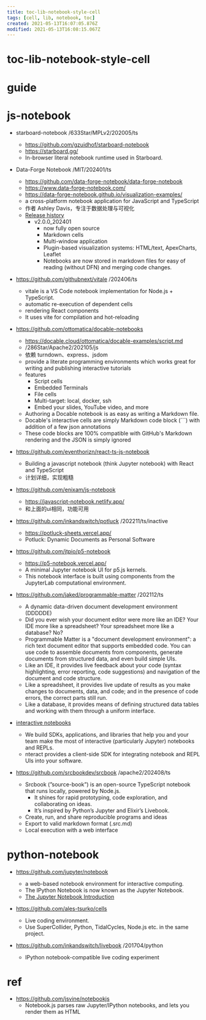 ```yaml
---
title: toc-lib-notebook-style-cell
tags: [cell, lib, notebook, toc]
created: 2021-05-13T16:07:05.876Z
modified: 2021-05-13T16:08:15.067Z
---
```


# toc-lib-notebook-style-cell

# guide

# js-notebook
- starboard-notebook /633Star/MPLv2/202005/ts
  - https://github.com/gzuidhof/starboard-notebook
  - https://starboard.gg/
  - In-browser literal notebook runtime used in Starboard.

- Data-Forge Notebook /MIT/202401/ts
  - https://github.com/data-forge-notebook/data-forge-notebook
  - https://www.data-forge-notebook.com/
  - https://data-forge-notebook.github.io/visualization-examples/
  - a cross-platform notebook application for JavaScript and TypeScript
  - 作者 Ashley Davis，专注于数据处理与可视化
  - [Release history](https://github.com/data-forge-notebook/data-forge-notebook/wiki/Release-history)
    - v2.0.0_202401
      - now fully open source
      - Markdown cells
      - Multi-window application
      - Plugin-based visualization systems: HTML/text, ApexCharts, Leaflet
      - Notebooks are now stored in markdown files for easy of reading (without DFN) and merging code changes.

- https://github.com/githubnext/vitale /202406/ts
  - vitale is a VS Code notebook implementation for Node.js + TypeScript.
  - automatic re-execution of dependent cells
  - rendering React components
  - It uses vite for compilation and hot-reloading

- https://github.com/ottomatica/docable-notebooks
  - https://docable.cloud/ottomatica/docable-examples/script.md
  - /286Star/Apache2/202105/js
  - 依赖 turndown、express、jsdom
  - provide a literate programming environments which works great for writing and publishing interactive tutorials
  - features
    - Script cells
    - Embedded Terminals
    - File cells
    - Multi-target: local, docker, ssh
    - Embed your slides, YouTube video, and more
  - Authoring a Docable notebook is as easy as writing a Markdown file.
  - Docable's interactive cells are simply Markdown code block (```) with addition of a few json annotations
  - These code blocks are 100% compatible with GitHub's Markdown rendering and the JSON is simply ignored

- https://github.com/eventhorizn/react-ts-js-notebook
  - Building a javascript notebook (think Jupyter notebook) with React and TypeScript
  - 计划详细，实现粗糙
- https://github.com/enixam/js-notebook
  - https://javascript-notebook.netlify.app/
  - 和上面的ui相同，功能可用

- https://github.com/inkandswitch/potluck /202211/ts/inactive
  - https://potluck-sheets.vercel.app/
  - Potluck: Dynamic Documents as Personal Software

- https://github.com/jtpio/p5-notebook
  - https://p5-notebook.vercel.app/
  - A minimal Jupyter notebook UI for p5.js kernels.
  - This notebook interface is built using components from the JupyterLab computational environment.

- https://github.com/jaked/programmable-matter /202112/ts
  - A dynamic data-driven document development environment (DDDDDE)
  - Did you ever wish your document editor were more like an IDE? Your IDE more like a spreadsheet? Your spreadsheet more like a database? No?
  - Programmable Matter is a "document development environment": a rich text document editor that supports embedded code. You can use code to assemble documents from components, generate documents from structured data, and even build simple UIs.
  - Like an IDE, it provides live feedback about your code (syntax highlighting, error reporting, code suggestions) and navigation of the document and code structure.
  - Like a spreadsheet, it provides live update of results as you make changes to documents, data, and code; and in the presence of code errors, the correct parts still run.
  - Like a database, it provides means of defining structured data tables and working with them through a uniform interface.

- [interactive notebooks](https://nteract.io/)
  - We build SDKs, applications, and libraries that help you and your team make the most of interactive (particularly Jupyter) notebooks and REPLs.
  - nteract provides a client-side SDK for integrating notebook and REPL UIs into your software. 

- https://github.com/srcbookdev/srcbook /apache2/202408/ts
  - Srcbook (”source-book”) is an open-source TypeScript notebook that runs locally, powered by Node.js. 
    - It shines for rapid prototyping, code exploration, and collaborating on ideas. 
    - It’s inspired by Python’s Jupyter and Elixir’s Livebook.
  - Create, run, and share reproducible programs and ideas
  - Export to valid markdown format (.src.md)
  - Local execution with a web interface
# python-notebook
- https://github.com/jupyter/notebook
  - a web-based notebook environment for interactive computing.
  - The IPython Notebook is now known as the Jupyter Notebook.
  - [The Jupyter Notebook Introduction](https://jupyter-notebook.readthedocs.io/en/latest/notebook.html)

- https://github.com/ales-tsurko/cells
  - Live coding environment. 
  - Use SuperCollider, Python, TidalCycles, Node.js etc. in the same project.

- https://github.com/inkandswitch/livebook /201704/python
  - IPython notebook-compatible live coding experiment
# ref
- https://github.com/jsvine/notebookjs
  - Notebook.js parses raw Jupyter/IPython notebooks, and lets you render them as HTML
